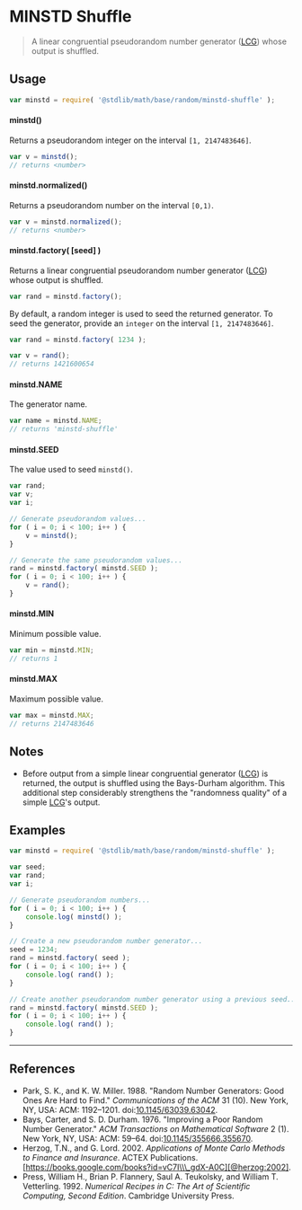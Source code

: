 # MINSTD Shuffle

> A linear congruential pseudorandom number generator ([LCG][lcg]) whose output is shuffled.


<section class="usage">

## Usage

``` javascript
var minstd = require( '@stdlib/math/base/random/minstd-shuffle' );
```

#### minstd()

Returns a pseudorandom integer on the interval `[1, 2147483646]`.

``` javascript
var v = minstd();
// returns <number>
```

#### minstd.normalized()

Returns a pseudorandom number on the interval `[0,1)`.

``` javascript
var v = minstd.normalized();
// returns <number>
```

#### minstd.factory( \[seed\] )

Returns a linear congruential pseudorandom number generator ([LCG][lcg]) whose output is shuffled.

``` javascript
var rand = minstd.factory();
```

By default, a random integer is used to seed the returned generator. To seed the generator, provide an `integer` on the interval `[1, 2147483646]`.

``` javascript
var rand = minstd.factory( 1234 );

var v = rand();
// returns 1421600654
```

#### minstd.NAME

The generator name.

``` javascript
var name = minstd.NAME;
// returns 'minstd-shuffle'
```

#### minstd.SEED

The value used to seed `minstd()`.

``` javascript
var rand;
var v;
var i;

// Generate pseudorandom values...
for ( i = 0; i < 100; i++ ) {
    v = minstd();
}

// Generate the same pseudorandom values... 
rand = minstd.factory( minstd.SEED );
for ( i = 0; i < 100; i++ ) {
    v = rand();
}
```

#### minstd.MIN

Minimum possible value.

``` javascript
var min = minstd.MIN;
// returns 1
```

#### minstd.MAX

Maximum possible value.

``` javascript
var max = minstd.MAX;
// returns 2147483646
```

</section>

<!-- /.usage -->


<section class="notes">

## Notes

* Before output from a simple linear congruential generator ([LCG][lcg]) is returned, the output is shuffled using the Bays-Durham algorithm. This additional step considerably strengthens the "randomness quality" of a simple [LCG][lcg]'s output.

</section>

<!-- /.notes -->


<section class="examples">

## Examples

``` javascript
var minstd = require( '@stdlib/math/base/random/minstd-shuffle' );

var seed;
var rand;
var i;

// Generate pseudorandom numbers...
for ( i = 0; i < 100; i++ ) {
    console.log( minstd() );
}

// Create a new pseudorandom number generator...
seed = 1234;
rand = minstd.factory( seed );
for ( i = 0; i < 100; i++ ) {
    console.log( rand() );
}

// Create another pseudorandom number generator using a previous seed...
rand = minstd.factory( minstd.SEED );
for ( i = 0; i < 100; i++ ) {
    console.log( rand() );
}
```

</section>

<!-- /.examples -->


---

<section class="references">

## References

* Park, S. K., and K. W. Miller. 1988. "Random Number Generators: Good Ones Are Hard to Find." *Communications of the ACM* 31 (10). New York, NY, USA: ACM: 1192–1201. doi:[10.1145/63039.63042][@park:1988].
* Bays, Carter, and S. D. Durham. 1976. "Improving a Poor Random Number Generator." *ACM Transactions on Mathematical Software* 2 (1). New York, NY, USA: ACM: 59–64. doi:[10.1145/355666.355670][@bays:1976].
* Herzog, T.N., and G. Lord. 2002. *Applications of Monte Carlo Methods to Finance and Insurance*. ACTEX Publications. [https://books.google.com/books?id=vC7I\\\_gdX-A0C][@herzog:2002].
* Press, William H., Brian P. Flannery, Saul A. Teukolsky, and William T. Vetterling. 1992. *Numerical Recipes in C: The Art of Scientific Computing, Second Edition*. Cambridge University Press.


</section>

<!-- /.references -->


<section class="links">

[lcg]: https://en.wikipedia.org/wiki/Linear_congruential_generator

[@park:1988]: http://dx.doi.org/10.1145/63039.63042
[@bays:1976]: http://dx.doi.org/10.1145/355666.355670
[@herzog:2002]: https://books.google.com/books?id=vC7I\_gdX-A0C


</section>

<!-- /.links -->
